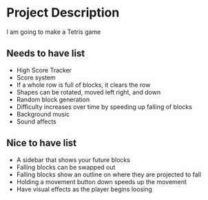 # Project Description

I am going to make a Tetris game

## Needs to have list

- High Score Tracker
- Score system
- If a whole row is full of blocks, it clears the row
- Shapes can be rotated, moved left right, and down
- Random block generation
- Difficulty increases over time by speeding up falling of blocks
- Background music
- Sound affects

## Nice to have list 

- A sidebar that shows your future blocks
- Falling blocks can be swapped out
- Falling blocks show an outline on where they are projected to fall
- Holding a movement button down speeds up the movement
- Have visual effects as the player begins loosing

